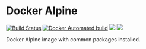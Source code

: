 # Docker Alpine #
[![Build Status](https://travis-ci.org/faizanbashir/docker-alpine.svg?branch=master)](https://travis-ci.org/faizanbashir/docker-alpine)
[![Docker Automated build](https://img.shields.io/docker/automated/jrottenberg/ffmpeg.svg)](https://hub.docker.com/r/faizanbashir/alpine/)
[![](https://images.microbadger.com/badges/image/faizanbashir/alpine.svg)](https://microbadger.com/images/faizanbashir/alpine)
[![](https://images.microbadger.com/badges/version/faizanbashir/alpine.svg)](https://microbadger.com/images/faizanbashir/alpine)

Docker Alpine image with common packages installed.